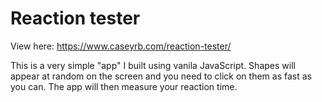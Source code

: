 # Reaction tester

View here: https://www.caseyrb.com/reaction-tester/

This is a very simple "app" I built using vanila JavaScript. Shapes will appear at random on the screen and you need to click on them as fast as you can. The app will then measure your reaction time.
